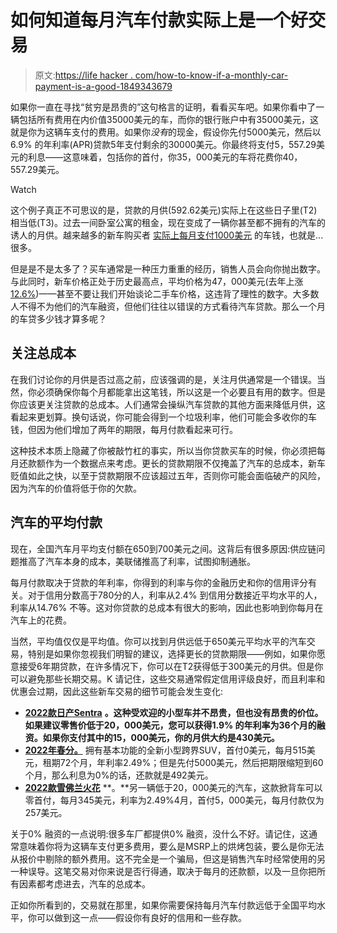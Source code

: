 # 如何知道每月汽车付款实际上是一个好交易

> 原文:[https://life hacker . com/how-to-know-if-a-monthly-car-payment-is-a-good-1849343679](https://lifehacker.com/how-to-know-if-a-monthly-car-payment-is-actually-a-good-1849343679)

如果你一直在寻找“贫穷是昂贵的”这句格言的证明，看看买车吧。如果你看中了一辆包括所有费用在内价值35000美元的车，而你的银行账户中有35000美元，这就是你为这辆车支付的费用。如果你*没有*的现金，假设你先付5000美元，然后以6.9% 的年利率(APR)贷款5年支付剩余的30000美元。你最终将支付5，557.29美元的利息——这意味着，包括你的首付，你35，000美元的车将花费你40，557.29美元。

Watch

这个例子真正不可思议的是，贷款的月供(592.62美元)实际上在这些日子里(T2)相当低(T3)。过去一间卧室公寓的租金，现在变成了一辆你甚至都不拥有的汽车的诱人的月供。越来越多的新车购买者 [实际上每月支付1000美元](https://money.com/thousand-dollar-car-payments-increase/) 的车钱，也就是...很多。

但是是不是太多了？买车通常是一种压力重重的经历，销售人员会向你抛出数字。与此同时，新车价格正处于历史最高点，平均价格为47，000美元(去年上涨[12.6%](https://www.bls.gov/news.release/cpi.nr0.htm))——甚至不要让我们开始谈论二手车价格，这违背了理性的数字。大多数人不得不为他们的汽车融资，但他们往往以错误的方式看待汽车贷款。那么一个月的车贷多少钱才算多呢？

## 关注总成本

在我们讨论你的月供是否过高之前，应该强调的是，关注月供通常是一个错误。当然，你必须确保你每个月都能拿出这笔钱，所以这是一个必要且有用的数字。但是你应该更关注贷款的总成本。人们通常会操纵汽车贷款的其他方面来降低月供，这看起来更划算。换句话说，你可能会得到一个垃圾利率，他们可能会多收你的车钱，但因为他们增加了两年的期限，每月付款看起来可行。

这种技术本质上隐藏了你被敲竹杠的事实，所以当你贷款买车的时候，你必须把每月还款额作为一个数据点来考虑。更长的贷款期限不仅掩盖了汽车的总成本，新车贬值如此之快，以至于贷款期限不应该超过五年，否则你可能会面临破产的风险，因为汽车的价值将低于你的欠款。

## 汽车的平均付款

现在，全国汽车月平均支付额在650到700美元之间。这背后有很多原因:供应链问题推高了汽车本身的成本，美联储推高了利率，试图抑制通胀。

每月付款取决于贷款的年利率，你得到的利率与你的金融历史和你的信用评分有关。对于信用分数高于780分的人，利率从2.4% 到信用分数接近平均水平的人，利率从14.76% 不等。这对你贷款的总成本有很大的影响，因此也影响到你每月在汽车上的花费。

当然，平均值仅仅是平均值。你可以找到月供远低于650美元平均水平的汽车交易，特别是如果你忽视我们明智的建议，选择更长的贷款期限——例如，如果你愿意接受6年期贷款，在许多情况下，你可以在T2获得低于300美元的月供。但是你可以避免那些长期交易。K 请记住，这些交易通常假定信用评级良好，而且利率和优惠会过期，因此这些新车交易的细节可能会发生变化:

*   [**2022款日产Sentra**](https://www.nissanusa.com/vehicles/cars/sentra/deals-incentives-offers.html) **。这种受欢迎的小型车并不昂贵，但也没有昂贵的价位。如果建议零售价低于20，000美元，您可以获得1.9% 的年利率为36个月的融资。如果你支付其中的15，000美元，你的月供大约是430美元。**
*   [**2022年春分。**](https://www.chevrolet.com/suvs/equinox/build-and-price/summary) 拥有基本功能的全新小型跨界SUV，首付0美元，每月515美元，租期72个月，年利率2.49%；但是先付5000美元，然后把期限缩短到60个月，那么利息为0%的话，还款就是492美元。
*   [**2022款雪佛兰火花**](https://www.chevrolet.com/cars/spark/build-and-price/summary) **。**另一辆低于20，000美元的汽车，这款掀背车可以零首付，每月345美元，利率为2.49%4月，首付5，000美元，每月付款仅为257美元。

关于0% 融资的一点说明:很多车厂都提供0% 融资，没什么不好。请记住，这通常意味着你将为这辆车支付更多费用，要么是MSRP上的烘烤包装，要么是你无法从报价中剔除的额外费用。这不完全是一个骗局，但这是销售汽车时经常使用的另一种误导。这笔交易对你来说是否行得通，取决于每月的还款额，以及一旦你把所有因素都考虑进去，汽车的总成本。

正如你所看到的，交易就在那里，如果你需要保持每月汽车付款远低于全国平均水平，你可以做到这一点——假设你有良好的信用和一些存款。